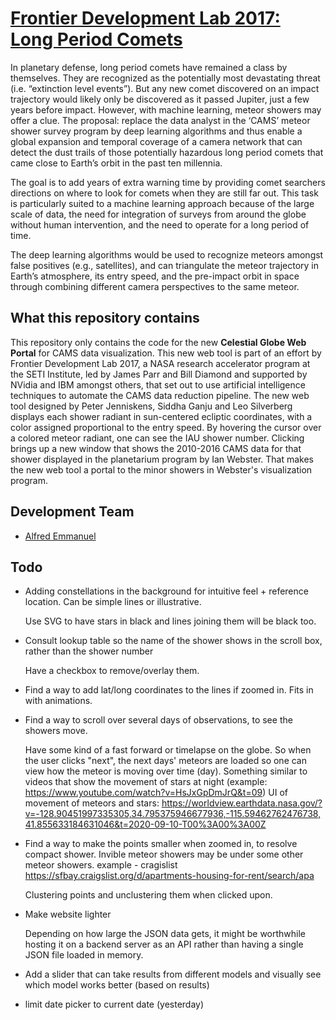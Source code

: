 # [Frontier Development Lab 2017: Long Period Comets](http://sidgan.me/nasaweb/)

In planetary defense, long period comets have remained a class by themselves. They are recognized as the potentially most devastating threat (i.e. “extinction level events”). But any new comet discovered on an impact trajectory would likely only be discovered as it passed Jupiter, just a few years before impact. However, with machine learning, meteor showers may offer a clue. The proposal: replace the data analyst in the ‘CAMS’ meteor shower survey program by deep learning algorithms and thus enable a global expansion and temporal coverage of a camera network that can detect the dust trails of those potentially hazardous long period comets that came close to Earth’s orbit in the past ten millennia.

The goal is to add years of extra warning time by providing comet searchers directions on where to look for comets when they are still far out. This task is particularly suited to a machine learning approach because of the large scale of data, the need for integration of surveys from around the globe without human intervention, and the need to operate for a long period of time.

The deep learning algorithms would be used to recognize meteors amongst false positives (e.g., satellites), and can triangulate the meteor trajectory in Earth’s atmosphere, its entry speed, and the pre-impact orbit in space through combining different camera perspectives to the same meteor.

## What this repository contains

This repository only contains the code for the new **Celestial Globe Web Portal** for CAMS data visualization. This new web tool is part of an effort by Frontier Development Lab 2017, a NASA research accelerator program at the SETI Institute, led by James Parr and Bill Diamond and supported by NVidia and IBM amongst others, that set out to use artificial intelligence techniques to automate the CAMS data reduction pipeline. The new web tool designed by Peter Jenniskens, Siddha Ganju and Leo Silverberg displays each shower radiant in sun-centered ecliptic coordinates, with a color assigned proportional to the entry speed. By hovering the cursor over a colored meteor radiant, one can see the IAU shower number. Clicking brings up a new window that shows the 2010-2016 CAMS data for that shower displayed in the planetarium program by Ian Webster. That makes the new web tool a portal to the minor showers in Webster's visualization program.

## Development Team

  - [Alfred Emmanuel](http://codefred.me)

## Todo

- Adding constellations in the background for intuitive feel + reference location. Can be simple lines or illustrative. 

  Use SVG to have stars in black and lines joining them will be black too.

- Consult lookup table so the name of the shower shows in the scroll box, rather than the shower number

  Have a checkbox to remove/overlay them.

- Find a way to add lat/long coordinates to the lines if zoomed in. Fits in with animations.

- Find a way to scroll over several days of observations, to see the showers move.
 
  Have some kind of a fast forward or timelapse on the globe. So when the user clicks "next", the next days' meteors are loaded so one can view how the meteor is moving over time (day). Something similar to videos that show the movement of stars at night (example: https://www.youtube.com/watch?v=HsJxGpDmJrQ&t=09)
  UI of movement of meteors and stars: https://worldview.earthdata.nasa.gov/?v=-128.90451997335305,34.795375946677936,-115.59462762476738,41.855633184631046&t=2020-09-10-T00%3A00%3A00Z

- Find a way to make the points smaller when zoomed in, to resolve compact shower. 
Invible meteor showers may be under some other meteor showers. 
example - cragislist  https://sfbay.craigslist.org/d/apartments-housing-for-rent/search/apa

  Clustering points and unclustering them when clicked upon.

- Make website lighter

  Depending on how large the JSON data gets, it might be worthwhile hosting it on a backend server as an API rather than having a single JSON file loaded in memory.
  
- Add a slider that can take results from different models and visually see which model works better (based on results)

- limit date picker to current date (yesterday)
